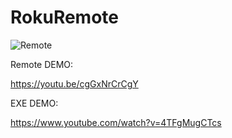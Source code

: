 # RokuRemote
![Remote](https://i.ibb.co/KNQLSBP/remote.png)

Remote DEMO:

https://youtu.be/cgGxNrCrCgY

EXE DEMO:

https://www.youtube.com/watch?v=4TFgMugCTcs
